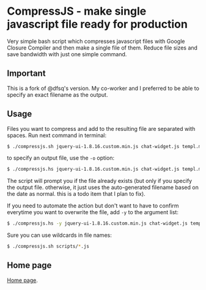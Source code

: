 # CompressJS - make single javascript file ready for production

Very simple bash script which compresses javascript files with Google Closure Compiler and then make a single file of them. Reduce file sizes and save bandwidth with just one simple command.

## Important

This is a fork of @dfsq's version.  My co-worker and I preferred to be able to specify an exact filename as the output.

## Usage

Files you want to compress and add to the resulting file are separated with spaces. Run next command in terminal:

```bash
$ ./compressjs.sh jquery-ui-1.8.16.custom.min.js chat-widget.js templ.min.js
```

to specify an output file, use the `-o` option:

```bash
$ ./compressjs.hs jquery-ui-1.8.16.custom.min.js chat-widget.js templ.min.js -o outputfile.js
```

The script will prompt you if the file already exists (but only if you specify the output file.  otherwise, it just uses the auto-generated filename based on the date as normal.  this is a todo item that I plan to fix).

If you need to automate the action but don't want to have to confirm everytime you want to overwrite the file, add `-y` to the argument list:

```bash
$ ./compressjs.hs -y jquery-ui-1.8.16.custom.min.js chat-widget.js templ.min.js -o outputfile.js
```

Sure you can use wildcards in file names:

```bash
$ ./compressjs.sh scripts/*.js
```

## Home page

[Home page].

[Home page]: http://dfsq.info/site/read/bash-google-closure-compiler
